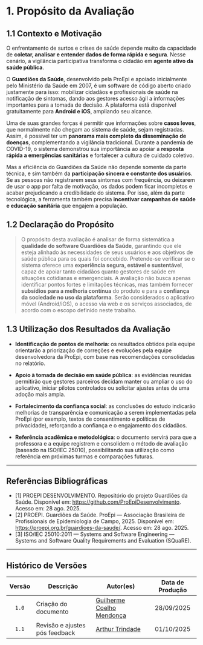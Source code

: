 # 1. Propósito da Avaliação

## 1.1 Contexto e Motivação  
O enfrentamento de surtos e crises de saúde depende muito da capacidade de **coletar, analisar e entender dados de forma rápida e segura**. Nesse cenário, a vigilância participativa transforma o cidadão em **agente ativo da saúde pública**.  

O **Guardiões da Saúde**, desenvolvido pela ProEpi e apoiado inicialmente pelo Ministério da Saúde em 2007, é um software de código aberto criado justamente para isso: mobilizar cidadãos e profissionais de saúde na notificação de sintomas, dando aos gestores acesso ágil a informações importantes para a tomada de decisão. A plataforma está disponível gratuitamente para **Android e iOS**, ampliando seu alcance.  

Uma de suas grandes forças é permitir que informações sobre **casos leves**, que normalmente não chegam ao sistema de saúde, sejam registradas. Assim, é possível ter um **panorama mais completo da disseminação de doenças**, complementando a vigilância tradicional. Durante a pandemia de COVID-19, o sistema demonstrou sua importância ao apoiar a **resposta rápida a emergências sanitárias** e fortalecer a cultura de cuidado coletivo.  

Mas a eficiência do Guardiões da Saúde não depende somente da parte técnica, e sim também da **participação sincera e constante dos usuários**. Se as pessoas não registrarem seus sintomas com frequência, ou deixarem de usar o app por falta de motivação, os dados podem ficar incompletos e acabar prejudicando a credibilidade do sistema. Por isso, além da parte tecnológica, a ferramenta também precisa **incentivar campanhas de saúde e educação sanitária** que engajem a população.   

## 1.2 Declaração do Propósito  

> O propósito desta avaliação é analisar de forma sistemática a **qualidade do software Guardiões da Saúde**, garantindo que ele esteja alinhado às necessidades de seus usuários e aos objetivos de saúde pública para os quais foi concebido. Pretende-se verificar se o sistema oferece uma **experiência segura, estável e sustentável**, capaz de apoiar tanto cidadãos quanto gestores de saúde em situações cotidianas e emergenciais. A avaliação não busca apenas identificar pontos fortes e limitações técnicas, mas também fornecer **subsídios para a melhoria contínua** do produto e para a **confiança da sociedade no uso da plataforma**. Serão considerados o aplicativo móvel (Android/iOS), o acesso via web e os serviços associados, de acordo com o escopo definido neste trabalho.

## 1.3 Utilização dos Resultados da Avaliação

- **Identificação de pontos de melhoria**: os resultados obtidos pela equipe orientarão a priorização de correções e evoluções pela equipe desenvolvedora da ProEpi, com base nas recomendações consolidadas no relatório.

- **Apoio à tomada de decisão em saúde pública**: as evidências reunidas permitirão que gestores parceiros decidam manter ou ampliar o uso do aplicativo, iniciar pilotos controlados ou solicitar ajustes antes de uma adoção mais ampla.

- **Fortalecimento da confiança social**: as conclusões do estudo indicarão melhorias de transparência e comunicação a serem implementadas pela ProEpi (por exemplo, textos de consentimento e políticas de privacidade), reforçando a confiança e o engajamento dos cidadãos.

- **Referência acadêmica e metodológica**: o documento servirá para que a professora e a equipe registrem e consolidem o método de avaliação (baseado na ISO/IEC 25010), possibilitando sua utilização como referência em próximas turmas e comparações futuras.

---

## Referências Bibliográficas

-   [1] PROEPI DESENVOLVIMENTO. Repositório do projeto Guardiões da Saúde. Disponível em: <https://github.com/ProEpiDesenvolvimento>. Acesso em: 28 ago. 2025.
-   [2] PROEPI. Guardiões da Saúde. ProEpi — Associação Brasileira de Profissionais de Epidemiologia de Campo, 2025. Disponível em: <https://proepi.org.br/guardioes-da-saude/>. Acesso em: 28 ago. 2025.
-   [3] ISO/IEC 25010:2011 — Systems and Software Engineering — Systems and Software Quality Requirements and Evaluation (SQuaRE).

---

## Histórico de Versões

| Versão | Descrição            | Autor(es)                                          | Data de Produção | 
| :----: | -------------------- | -------------------------------------------------- | :--------------: |
| `1.0`  | Criação do documento | [Guilherme Coelho Mendonça](https://github.com/Guilermanoo)    |    28/09/2025    |
| `1.1`  | Revisão e ajustes pós feedback | [Arthur Trindade](https://github.com/trindadea)    |    01/10/2025    |